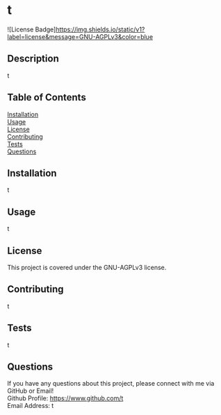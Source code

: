 
  # t

  ![License Badge]https://img.shields.io/static/v1?label=license&message=GNU-AGPLv3&color=blue

  ## Description
  t

  ## Table of Contents

  [Installation](#installation)</br>
  [Usage](#usage)</br>
  [License](#license)</br>
  [Contributing](#contributing)</br>
  [Tests](#tests)</br>
  [Questions](#questions)

  ## Installation
  t

  ## Usage
  t

  ## License
  This project is covered under the GNU-AGPLv3 license.

  ## Contributing
  t

  ## Tests
  t

  ## Questions
  If you have any questions about this project, please connect with me via GitHub or Email!</br>
  Github Profile: https://www.github.com/t</br>
  Email Address: t
